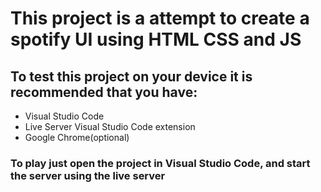 # This project is a attempt to create a spotify UI using HTML CSS and JS

## To test this project on your device it is recommended that you have:
- Visual Studio Code
- Live Server Visual Studio Code extension
- Google Chrome(optional)

### To play just open the project in Visual Studio Code, and start the server using the live server
